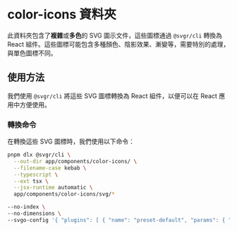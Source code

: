 # color-icons 資料夾

此資料夾包含了**複雜**或**多色**的 SVG 圖示文件，這些圖標通過 `@svgr/cli` 轉換為 React 組件。這些圖標可能包含多種顏色、陰影效果、漸變等，需要特別的處理，與單色圖標不同。

## 使用方法

我們使用 `@svgr/cli` 將這些 SVG 圖標轉換為 React 組件，以便可以在 React 應用中方便使用。

### 轉換命令

在轉換這些 SVG 圖標時，我們使用以下命令：

```bash
pnpm dlx @svgr/cli \
  --out-dir app/components/color-icons/ \
  --filename-case kebab \
  --typescript \
  --ext tsx \
  --jsx-runtime automatic \
  app/components/color-icons/svg/*
```

```bash
--no-index \
--no-dimensions \
--svgo-config '{ "plugins": [ { "name": "preset-default", "params": { "overrides": { "removeViewBox": false } } } ] }' \
```
